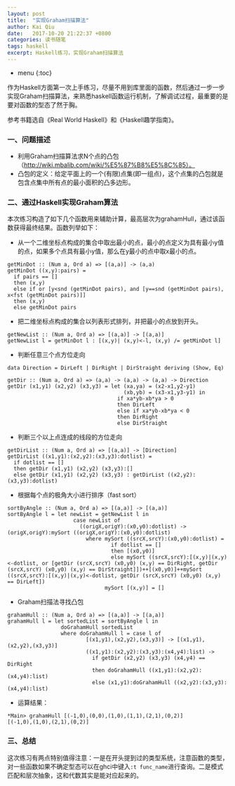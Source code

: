```yaml
---
layout: post
title:  "实现Graham扫描算法"
author: Kai Qiu
date:   2017-10-20 21:22:37 +0800
categories: 读书随笔
tags: haskell
excerpt: Haskell练习，实现Graham扫描算法
---
```


* menu
{:toc}

作为Haskell方面第一次上手练习，尽量不用到库里面的函数，然后通过一步一步实现Graham扫描算法，来熟悉haskell函数运行机制，了解调试过程，最重要的是要对函数的型态了然于胸。

参考书籍选自《Real World Haskell》和《Haskell趣学指南》。

### 一、问题描述

- 利用Graham扫描算法求N个点的凸包（http://wiki.mbalib.com/wiki/%E5%87%B8%E5%8C%85）。
- 凸包的定义：给定平面上的一个(有限)点集(即一组点)，这个点集的凸包就是包含点集中所有点的最小面积的凸多边形。

### 二、通过Haskell实现Graham算法

本次练习构造了如下几个函数用来辅助计算，最高层次为grahamHull，通过该函数获得最终结果。函数列举如下：

- 从一个二维坐标点构成的集合中取出最小的点，最小的点定义为具有最小y值的点，如果多个点具有最小y值，那么在y最小的点中取x最小的点。

```
getMinDot :: (Num a, Ord a) => [(a,a)] -> (a,a)
getMinDot ((x,y):pairs) =
  if pairs == []
  then (x,y)
  else if or [y<snd (getMinDot pairs), and [y==snd (getMinDot pairs), x<fst (getMinDot pairs)]]
  then (x,y)
  else getMinDot pairs
```

- 把二维坐标点构成的集合以列表形式排列，并把最小的点放到开头。

```
getNewList :: (Num a, Ord a) => [(a,a)] -> [(a,a)]
getNewList l = getMinDot l : [(x,y)| (x,y)<-l, (x,y) /= getMinDot l]
```

- 判断任意三个点方位走向

```
data Direction = DirLeft | DirRight | DirStraight deriving (Show, Eq)

getDir :: (Num a, Ord a) => (a,a) -> (a,a) -> (a,a) -> Direction
getDir (x1,y1) (x2,y2) (x3,y3) = let (xa,ya) = (x2-x1,y2-y1)
                                     (xb,yb) = (x3-x1,y3-y1) in
                                   if xa*yb-xb*ya > 0
                                   then DirLeft
                                   else if xa*yb-xb*ya < 0
                                   then DirRight
                                   else DirStraight
```

- 判断三个以上点连成的线段的方位走向

```
getDirList :: (Num a, Ord a) => [(a,a)] -> [Direction]
getDirList ((x1,y1):(x2,y2):(x3,y3):dotlist) =
  if dotlist == []
  then getDir (x1,y1) (x2,y2) (x3,y3):[]
  else getDir (x1,y1) (x2,y2) (x3,y3) : getDirList ((x2,y2):(x3,y3):dotlist)
```

- 根据每个点的极角大小进行排序（fast sort）

```
sortByAngle :: (Num a, Ord a) => [(a,a)] -> [(a,a)]
sortByAngle l = let newList = getNewList l in
                     case newList of
                       ((origX,origY):(x0,y0):dotlist) -> (origX,origY):mySort ((origX,origY):(x0,y0):dotlist)
                         where mySort ((srcX,srcY):(x0,y0):dotlist) =
                                 if dotlist == []
                                 then [(x0,y0)]
                                 else mySort ((srcX,srcY):[(x,y)|(x,y)<-dotlist, or [getDir (srcX,srcY) (x0,y0) (x,y) == DirRight, getDir (srcX,srcY) (x0,y0) (x,y) == DirStraight]])++[(x0,y0)]++mySort ((srcX,srcY):[(x,y)|(x,y)<-dotlist, getDir (srcX,srcY) (x0,y0) (x,y) == DirLeft])
                               mySort [(x,y)] = []
```

- Graham扫描法寻找凸包

```
grahamHull :: (Num a, Ord a) => [(a,a)] -> [(a,a)]
grahamHull l = let sortedList = sortByAngle l in
                 doGrahamHull sortedList
                 where doGrahamHull l = case l of
                         [(x1,y1),(x2,y2),(x3,y3)] -> [(x1,y1),(x2,y2),(x3,y3)]
                         ((x1,y1):(x2,y2):(x3,y3):(x4,y4):list) ->
                           if getDir (x2,y2) (x3,y3) (x4,y4) == DirRight
                           then doGrahamHull ((x1,y1):(x2,y2):(x4,y4):list)
                           else (x1,y1):doGrahamHull ((x2,y2):(x3,y3):(x4,y4):list)
```

- 运算结果：

```
*Main> grahamHull [(-1,0),(0,0),(1,0),(1,1),(2,1),(0,2)]
[(-1,0),(1,0),(2,1),(0,2)]
```

### 三、总结

这次练习有两点特别值得注意：一是在开头提到过的类型系统，注意函数的类型，对一些函数如果不确定型态可以在ghci中键入`:t func_name`进行查询。二是模式匹配和层次抽象，这和代数其实是能对应起来的。
